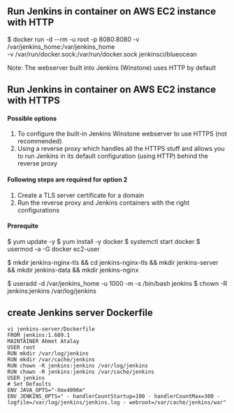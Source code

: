 ## Run Jenkins in container on AWS EC2 instance with HTTP

$ docker run -d --rm -u root -p 8080:8080 -v /var/jenkins_home:/var/jenkins_home \
  -v /var/run/docker.sock:/var/run/docker.sock jenkinsci/blueocean

Note: The webserver built into Jenkins (Winstone) uses HTTP by default

## Run Jenkins in container on AWS EC2 instance with HTTPS

#### Possible options

1. To configure the built-in Jenkins Winstone webserver to use HTTPS (not recommended)
2. Using a reverse proxy which handles all the HTTPS stuff and allows you to run Jenkins in its default configuration (using HTTP) behind the reverse proxy

#### Following steps are required for option 2

1. Create a TLS server certificate for a domain
2. Run the reverse proxy and Jenkins containers with the right configurations

#### Prerequite

$ yum update -y
$ yum install -y docker
$ systemctl start docker
$ usermod -a -G docker ec2-user

$ mkdir jenkins-nginx-tls && cd jenkins-nginx-tls && mkdir jenkins-server && mkdir jenkins-data && mkdir jenkins-nginx

$ useradd -d /var/jenkins_home -u 1000 -m -s /bin/bash jenkins
$ chown -R jenkins:jenkins /var/log/jenkins

## create Jenkins server Dockerfile

~~~
vi jenkins-server/Dockerfile
FROM jenkins:1.609.1
MAINTAINER Ahmet Atalay
USER root
RUN mkdir /var/log/jenkins
RUN mkdir /var/cache/jenkins
RUN chown -R jenkins:jenkins /var/log/jenkins
RUN chown -R jenkins:jenkins /var/cache/jenkins
USER jenkins
# Set Defaults
ENV JAVA_OPTS="-Xmx4096m"
ENV JENKINS_OPTS=" - handlerCountStartup=100 - handlerCountMax=300 - logfile=/var/log/jenkins/jenkins.log - webroot=/var/cache/jenkins/war"
~~~
